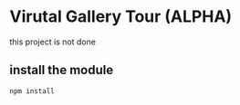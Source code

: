 # Virutal Gallery Tour (ALPHA)

this project is not done

## install the module
```
npm install
```
